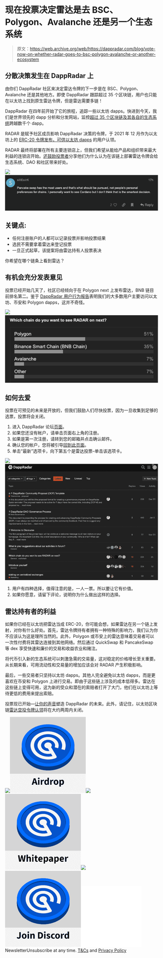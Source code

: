 # 现在投票决定雷达是去 BSC、Polygon、Avalanche 还是另一个生态系统

> 原文：<https://web.archive.org/web/https://dappradar.com/blog/vote-now-on-whether-radar-goes-to-bsc-polygon-avalanche-or-another-ecosystem>

## 分散决策发生在 DappRadar 上

由你们 DappRadar 社区来决定雷达令牌的下一步是在 BSC、Polygon、Avalanche 还是其他地方。即使 DappRadar 跟踪超过 35 个区块链，用户也只能在以太坊上找到原生雷达令牌，但是雷达需要多链！

DappRadar 在四年前开始了它的旅程，追踪一些以太坊 dapps。快进到今天，我们是世界领先的 dapp 分析和分发网站，监控[超过 35 个区块链及其各自的生态系统](https://web.archive.org/web/20221227122613/https://dappradar.com/rankings)跨越数千个 dapp。

RADAR 是赋予社区成员影响 DappRadar 决策的令牌，于 2021 年 12 月作为以太坊上的 [ERC-20 令牌发布，可供](/web/20221227122613/https://dappradar.com/blog/what-is-the-difference-between-ethereum-and-bitcoin/)[以太坊 dapps](https://web.archive.org/web/20221227122613/https://dappradar.com/rankings/protocol/ethereum) 的用户认领。

RADAR 最终将部署在所有主要连锁店上，但我们希望从能给产品和组织带来最大利益的连锁店开始。[还鼓励投票者](https://web.archive.org/web/20221227122613/https://forum.dappradar.com/t/which-chain-do-you-want-to-see-radar-on-next/253/1)分享他们为什么认为在该链上部署雷达令牌会给生态系统、DAO 和社区带来好处。

![](img/66774edcd681d9bbee620f15fcfd922c.png)![RADAR](img/101868d77dc34984dcc9a4524e326b20.png)

## 关键点:

*   任何注册账户的人都可以记录投票并影响投票结果
*   选民不需要拿着雷达来登记投票
*   一旦正式起草，该提案将由雷达持有人投票表决

你希望在哪个链条上看到雷达？

## 有机会充分发表意见

投票已经开始几天了，社区已经倾向于在 Polygon next 上发布雷达，BNB 链目前排名第二。鉴于 [DappRadar 用户行为报告](/web/20221227122613/https://dappradar.com/blog/blockchain-user-behavior-report-nfts-games-less-sensitive-to-global-crypto-trends/)表明我们的大多数用户主要访问以太坊、币安和 Polygon dapps，这并不奇怪。

![](img/742524eee323769d3c9a192348817f8c.png)![RADAR](img/2fd12700a77751246d4bcf4c92522b02.png)

## 如何去爱

投票在可预见的未来是开放的，但我们鼓励人们尽快投票，因为一旦收集到足够的选票，投票将会关闭。

1.  进入 DappRadar 论坛[页面](https://web.archive.org/web/20221227122613/https://forum.dappradar.com/t/which-chain-do-you-want-to-see-radar-on-next/253/1)。
2.  如果您还没有帐户，请单击页面右上角的注册。
3.  如果是第一次注册，请转到您的邮箱并点击确认邮件。
4.  确认您的帐户，您将被引导[回到此页面](https://web.archive.org/web/20221227122613/https://forum.dappradar.com/)。
5.  单击“最新”选项卡，向下第五个是雷达投票–单击该选项卡。

![](img/899e3f8ccd78cab7148ec775bda2391b.png)![RADAR](img/6d840f2551e3fd5c2c5775f89194f3ce.png)

1.  用户有四种选择，值得注意的是，一人一票。所以要让它有价值。
2.  如果你愿意，请留下评论，说明你为什么做出这样的选择。

## 雷达持有者的利益

如果你已经在以太坊把雷达当成 ERC-20，你可能会想，如果雷达在另一个链上发射，对你有什么好处。首先，雷达令牌持有者拥有一种特殊的影响力，我们认为你不应该认为这是理所当然的。此外，Polygon 或币安上的雷达意味着交易者可以一次性付费将其雷达连接到其他网络。然后通过 QuickSwap 和 PancakeSwap 等 dex 享受快速和廉价的交易和收益农业和赌注。

将代币引入新的生态系统可以刺激急需的交易量，这对稳定的价格增长至关重要。从长期来看，可用流动性和交易量的增加应该会对 RADAR 产生积极影响。

最后，一些交易者只坚持以太坊 dapps。其他人完全避免以太坊 dapps，而是更喜欢在币安和 Polygon 上进行交易。即由于这些链上涉及的成本低得多。雷达在这些链上变得可用，这为新的受众和潜在的索赔者打开了大门，他们在以太坊上等待更低的费用来提出索赔。

投票现已开始—[让你的声音](https://web.archive.org/web/20221227122613/https://forum.dappradar.com/t/which-chain-do-you-want-to-see-radar-on-next/253/1)塑造 DappRadar 的未来。此外，请记住，以太坊区块链[雷达空投令牌认领](https://web.archive.org/web/20221227122613/https://dappradar.com/token/overview)将在大约两周内关闭。

[](https://web.archive.org/web/20221227122613/https://dappradar.com/token/airdrop)[![](img/87befc4a1e42119d30e207f259589417.png)<picture>![](img/060a3753ee5d58ff3ca4a4998603be21.png)</picture>](https://web.archive.org/web/20221227122613/https://dappradar.com/token/airdrop)[](https://web.archive.org/web/20221227122613/https://docs.dappradar.com/v/radar-token/radar-tokenomics )[![](img/87befc4a1e42119d30e207f259589417.png)<picture>![](img/62e8c476f46e10d784a634da71445dc0.png)</picture>](https://web.archive.org/web/20221227122613/https://docs.dappradar.com/v/radar-token/radar-tokenomics )[](https://web.archive.org/web/20221227122613/https://discord.gg/dappradar)[![](img/87befc4a1e42119d30e207f259589417.png)<picture>![](img/34d85ab56938c6a43fe4b34348d825e1.png)</picture>](https://web.archive.org/web/20221227122613/https://discord.gg/dappradar)![](img/6d5a4a2d609c56e1a5771717e54ba759.png) NewsletterUnsubscribe at any time. [T&Cs](https://web.archive.org/web/20221227122613/https://dappradar.com/terms) and [Privacy Policy](https://web.archive.org/web/20221227122613/https://dappradar.com/privacy-policy)